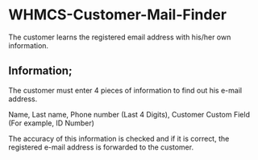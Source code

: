 # WHMCS-Customer-Mail-Finder
The customer learns the registered email address with his/her own information.


## Information;

The customer must enter 4 pieces of information to find out his e-mail address.

Name,
Last name,
Phone number (Last 4 Digits),
Customer Custom Field (For example, ID Number)

The accuracy of this information is checked and if it is correct, the registered e-mail address is forwarded to the customer.

